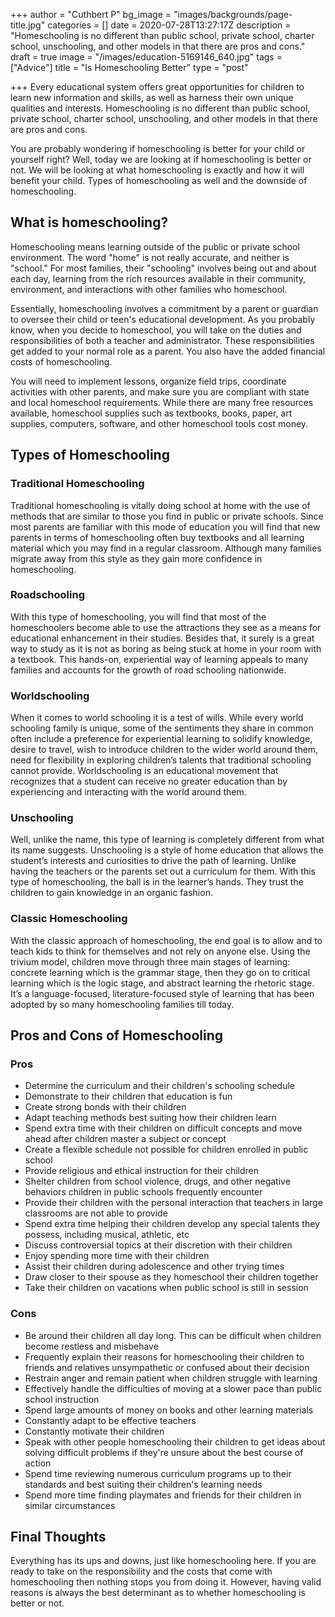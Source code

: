 +++
author = "Cuthbert P"
bg_image = "images/backgrounds/page-title.jpg"
categories = []
date = 2020-07-28T13:27:17Z
description = "Homeschooling is no different than public school, private school, charter school, unschooling, and other models in that there are pros and cons."
draft = true
image = "/images/education-5169146_640.jpg"
tags = ["Advice"]
title = "Is Homeschooling Better"
type = "post"

+++
Every educational system offers great opportunities for children to learn new information and skills, as well as harness their own unique qualities and interests. Homeschooling is no different than public school, private school, charter school, unschooling, and other models in that there are pros and cons.

You are probably wondering if homeschooling is better for your child or yourself right? Well, today we are looking at if homeschooling is better or not. We will be looking at what homeschooling is exactly and how it will benefit your child. Types of homeschooling as well and the downside of homeschooling.

## What is homeschooling?

Homeschooling means learning outside of the public or private school environment. The word "home" is not really accurate, and neither is "school." For most families, their "schooling" involves being out and about each day, learning from the rich resources available in their community, environment, and interactions with other families who homeschool.

Essentially, homeschooling involves a commitment by a parent or guardian to oversee their child or teen's educational development. As you probably know, when you decide to homeschool, you will take on the duties and responsibilities of both a teacher and administrator. These responsibilities get added to your normal role as a parent. You also have the added financial costs of homeschooling.

You will need to implement lessons, organize field trips, coordinate activities with other parents, and make sure you are compliant with state and local homeschool requirements. While there are many free resources available, homeschool supplies such as textbooks, books, paper, art supplies, computers, software, and other homeschool tools cost money.

## Types of Homeschooling

### Traditional Homeschooling

Traditional homeschooling is vitally doing school at home with the use of methods that are similar to those you find in public or private schools. Since most parents are familiar with this mode of education you will find that new parents in terms of homeschooling often buy textbooks and all learning material which you may find in a regular classroom. Although many families migrate away from this style as they gain more confidence in homeschooling.

### Roadschooling

With this type of homeschooling, you will find that most of the homeschoolers become able to use the attractions they see as a means for educational enhancement in their studies. Besides that, it surely is a great way to study as it is not as boring as being stuck at home in your room with a textbook. This hands-on, experiential way of learning appeals to many families and accounts for the growth of road schooling nationwide.

### Worldschooling

When it comes to world schooling it is a test of wills. While every world schooling family is unique, some of the sentiments they share in common often include a preference for experiential learning to solidify knowledge, desire to travel, wish to introduce children to the wider world around them, need for flexibility in exploring children’s talents that traditional schooling cannot provide. Worldschooling is an educational movement that recognizes that a student can receive no greater education than by experiencing and interacting with the world around them.

### Unschooling

Well, unlike the name, this type of learning is completely different from what its name suggests. Unschooling is a style of home education that allows the student’s interests and curiosities to drive the path of learning. Unlike having the teachers or the parents set out a curriculum for them. With this type of homeschooling, the ball is in the learner’s hands. They trust the children to gain knowledge in an organic fashion.

### Classic Homeschooling

With the classic approach of homeschooling, the end goal is to allow and to teach kids to think for themselves and not rely on anyone else. Using the trivium model, children move through three main stages of learning: concrete learning which is the grammar stage, then they go on to critical learning which is the logic stage, and abstract learning the rhetoric stage. It’s a language-focused, literature-focused style of learning that has been adopted by so many homeschooling families till today.

## Pros and Cons of Homeschooling

### Pros

* Determine the curriculum and their children's schooling schedule
* Demonstrate to their children that education is fun
* Create strong bonds with their children
* Adapt teaching methods best suiting how their children learn
* Spend extra time with their children on difficult concepts and move ahead after children master a subject or concept
* Create a flexible schedule not possible for children enrolled in public school
* Provide religious and ethical instruction for their children
* Shelter children from school violence, drugs, and other negative behaviors children in public schools frequently encounter
* Provide their children with the personal interaction that teachers in large classrooms are not able to provide
* Spend extra time helping their children develop any special talents they possess, including musical, athletic, etc
* Discuss controversial topics at their discretion with their children
* Enjoy spending more time with their children
* Assist their children during adolescence and other trying times
* Draw closer to their spouse as they homeschool their children together
* Take their children on vacations when public school is still in session

### Cons

* Be around their children all day long. This can be difficult when children become restless and misbehave
* Frequently explain their reasons for homeschooling their children to friends and relatives unsympathetic or confused about their decision
* Restrain anger and remain patient when children struggle with learning
* Effectively handle the difficulties of moving at a slower pace than public school instruction
* Spend large amounts of money on books and other learning materials
* Constantly adapt to be effective teachers
* Constantly motivate their children
* Speak with other people homeschooling their children to get ideas about solving difficult problems if they're unsure about the best course of action
* Spend time reviewing numerous curriculum programs up to their standards and best suiting their children's learning needs
* Spend more time finding playmates and friends for their children in similar circumstances

## Final Thoughts

Everything has its ups and downs, just like homeschooling here. If you are ready to take on the responsibility and the costs that come with homeschooling then nothing stops you from doing it. However, having valid reasons is always the best determinant as to whether homeschooling is better or not.